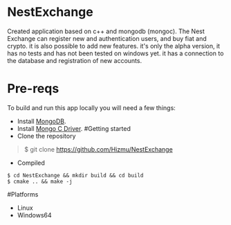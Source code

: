 # NestExchange
  Created application based on c++ and mongodb (mongoc).
The Nest Exchange can register new and authentication users, and buy fiat and crypto. it is also possible to add new features.
it's only the alpha version, it has no tests and has not been tested on windows yet. it has a connection to the database and registration of new accounts. 
# Pre-reqs
To build and run this app locally you will need a few things:
- Install  [MongoDB](https://www.mongodb.com/).
- Install  [Mongo C Driver](http://mongoc.org/).
#Getting started
- Clone the repository
> $ git clone https://github.com/Hizmu/NestExchange
- Compiled 
```
$ cd NestExchange && mkdir build && cd build
$ cmake .. && make -j
```
#Platforms
- Linux
- Windows64
